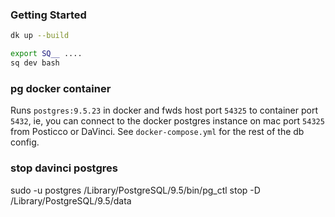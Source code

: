 ### Getting Started

```sh
dk up --build

export SQ__ ....
sq dev bash

```

### pg docker container

Runs `postgres:9.5.23` in docker and fwds host port `54325` to container port `5432`, ie, you can connect to the docker postgres instance on mac port `54325` from Posticco or DaVinci. See `docker-compose.yml` for the rest of the db config.

### stop davinci postgres

sudo -u postgres /Library/PostgreSQL/9.5/bin/pg_ctl stop -D /Library/PostgreSQL/9.5/data
